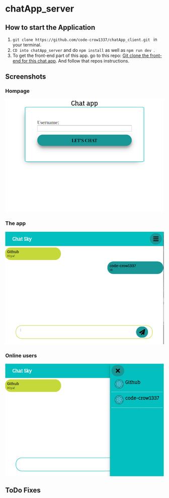 # chatApp_server

## How to start the Application
1. ```git clone https://github.com/code-crow1337/chatApp_client.git ``` in your terminal.
2. ```CD into chatApp_server``` and do ```npm install``` as well as ```npm run dev ```. 
3. To get the front-end part of this app. go to this repo: [Git clone the front-end for this chat app](https://github.com/code-crow1337/chatApp_client.git). And follow that repos instructions. 

## Screenshots

### Hompage
<img alt="log in with username" src="https://github.com/code-crow1337/chatApp_server/blob/develop/chatApp_homepage.PNG" />

### The app
<img alt="conversation screen" src="https://github.com/code-crow1337/chatApp_server/blob/develop/chatApp_conversation.PNG"  />

### Online users
<img alt="see all users who is online" src="https://github.com/code-crow1337/chatApp_server/blob/develop/chatApp_online.PNG" />

## ToDo Fixes
